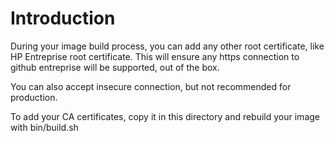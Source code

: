 # Introduction

During your image build process, you can add any other root certificate, like HP Entreprise root certificate. This will ensure any https connection to github entreprise will be supported, out of the box.

You can also accept insecure connection, but not recommended for production.

To add your CA certificates, copy it in this directory and rebuild your image with bin/build.sh
